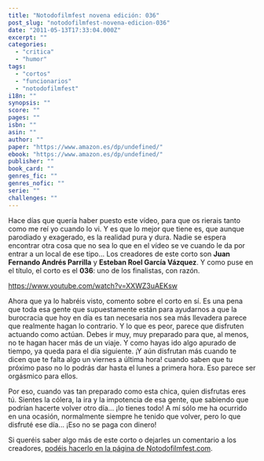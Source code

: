 ```yaml
---
title: "Notodofilmfest novena edición: 036"
post_slug: "notodofilmfest-novena-edicion-036"
date: "2011-05-13T17:33:04.000Z"
excerpt: ""
categories: 
  - "critica"
  - "humor"
tags: 
  - "cortos"
  - "funcionarios"
  - "notodofilmfest"
i18n: ""
synopsis: ""
score: ""
pages: ""
isbn: ""
asin: ""
author: ""
paper: "https://www.amazon.es/dp/undefined/"
ebook: "https://www.amazon.es/dp/undefined/"
publisher: ""
book_card: ""
genres_fic: ""
genres_nofic: ""
serie: ""
challenges: ""
---
```


Hace días que quería haber puesto este vídeo, para que os rierais tanto como me reí yo cuando lo vi. Y es que lo mejor que tiene es, que aunque parodiado y exagerado, es la realidad pura y dura. Nadie se espera encontrar otra cosa que no sea lo que en el vídeo se ve cuando le da por entrar a un local de ese tipo... Los creadores de este corto son **Juan Fernando Andrés Parrilla** y **Esteban Roel García Vázquez**. Y como puse en el título, el corto es el **036**: uno de los finalistas, con razón.

https://www.youtube.com/watch?v=XXWZ3uAEKsw

Ahora que ya lo habréis visto, comento sobre el corto en sí. Es una pena que toda esa gente que supuestamente están para ayudarnos a que la burocracia que hoy en día es tan necesaria nos sea más llevadera parece que realmente hagan lo contrario. Y lo que es peor, parece que disfruten actuando como actúan. Debes ir muy, muy preparado para que, al menos, no te hagan hacer más de un viaje. Y como hayas ido algo apurado de tiempo, ya queda para el día siguiente. ¡Y aún disfrutan más cuando te dicen que te falta algo un viernes a última hora! cuando saben que tu próximo paso no lo podrás dar hasta el lunes a primera hora. Eso parece ser orgásmico para ellos.

Por eso, cuando vas tan preparado como esta chica, quien disfrutas eres tú. Sientes la cólera, la ira y la impotencia de esa gente, que sabiendo que podrían hacerte volver otro día... ¡lo tienes todo! A mí sólo me ha ocurrido en una ocasión, normalmente siempre he tenido que volver, pero lo que disfruté ese día... ¡Eso no se paga con dinero!

Si queréis saber algo más de este corto o dejarles un comentario a los creadores, [podéis hacerlo en la página de Notodofilmfest.com](http://www.notodofilmfest.com/#/Buscador/Ficha/29817/).
